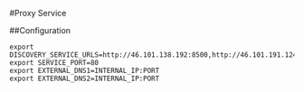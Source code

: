 #Proxy Service

##Configuration

```
export DISCOVERY_SERVICE_URLS=http://46.101.138.192:8500,http://46.101.191.124:8500
export SERVICE_PORT=80
export EXTERNAL_DNS1=INTERNAL_IP:PORT
export EXTERNAL_DNS2=INTERNAL_IP:PORT
```
